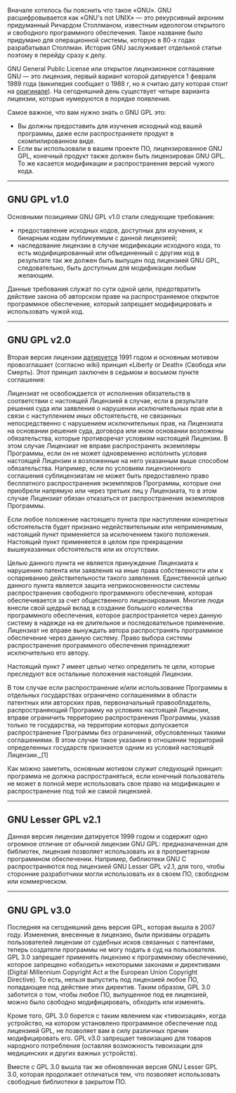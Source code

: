 Вначале хотелось бы пояснить что такое «GNU». GNU расшифровывается как «GNU's not UNIX» — это рекурсивный акроним придуманный Ричардом Столлманом, известным идеологом открытого и свободного программного обеспечения. Такое название было придумано для операционной системы, которую в 80-х годах разрабатывал Столлман. История GNU заслуживает отдельной статьи поэтому я перейду сразу к делу.  
  
GNU General Public License или открытое лицензионное соглашение GNU — это лицензия, первый вариант которой датируется 1 февраля 1989 года (википедия сообщает о 1988 г, но я считаю дату которая стоит на [оригинале](http://www.gnu.org/licenses/old-licenses/gpl-1.0.html)). На сегодняшний день существует четыре варианта лицензии, которые нумеруются в порядке появления.  

Самое важное, что вам нужно знать о GNU GPL это: 

- Вы должны предоставить для изучения исходный код вашей программы, даже если распространяете продукт в скомпилированном виде.
- Если вы использовали в вашем проекте ПО, лицензированное GNU GPL, конечный продукт также должен быть лицензирован GNU GPL. То же касается модификации и распространения версий чужого кода.

---

## GNU GPL v1.0

Основными позициями GNU GPL v1.0 стали следующие требования:  

- предоставление исходных кодов, доступных для изучения, к бинарным кодам публикуемым с данной лицензией;
- наследование лицензии в случае модификации исходного кода, то есть модифицированный или объединенный с другим код в результате так же должен быть выпущен под лицензией GNU GPL, следовательно, быть доступным для модификации любым желающим.

Данные требования служат по сути одной цели, предотвратить действие закона об авторском праве на распространяемое открытое программное обеспечение, который запрещает модифицировать и использовать чужой код.  
  

---

## GNU GPL v2.0

Вторая версия лицензии [датируется](http://www.gnu.org/licenses/old-licenses/gpl-2.0.html) 1991 годом и основным мотивом провозглашает (согласно wiki) принцип «Liberty or Death» (Свобода или Смерть). Этот принцип заключен в седьмом и восьмом пункте соглашения:  
  
Лицензиат не освобождается от исполнения обязательств в соответствии с настоящей Лицензией в случае, если в результате решения суда или заявления о нарушении исключительных прав или в связи с наступлением иных обстоятельств, не связанных непосредственно с нарушением исключительных прав, на Лицензиата на основании решения суда, договора или ином основании возложены обязательства, которые противоречат условиям настоящей Лицензии. В этом случае Лицензиат не вправе распространять экземпляры Программы, если он не может одновременно исполнить условия настоящей Лицензии и возложенные на него указанным выше способом обязательства. Например, если по условиям лицензионного соглашения сублицензиатам не может быть предоставлено право бесплатного распространения экземпляров Программы, которые они приобрели напрямую или через третьих лиц у Лицензиата, то в этом случае Лицензиат обязан отказаться от распространения экземпляров Программы.
  
Если любое положение настоящего пункта при наступлении конкретных обстоятельств будет признано недействительным или неприменимым, настоящий пункт применяется за исключением такого положения. Настоящий пункт применяется в целом при прекращении вышеуказанных обстоятельств или их отсутствии.  
  
Целью данного пункта не является принуждение Лицензиата к нарушению патента или заявления на иные права собственности или к оспариванию действительности такого заявления. Единственной целью данного пункта является защита неприкосновенности системы распространения свободного программного обеспечения, которая обеспечивается за счет общественного лицензирования. Многие люди внесли свой щедрый вклад в создание большого количества программного обеспечения, которое распространяется через данную систему в надежде на ее длительное и последовательное применение. Лицензиат не вправе вынуждать автора распространять программное обеспечение через данную систему. Право выбора системы распространения программного обеспечения принадлежит исключительно его автору.  
  
Настоящий пункт 7 имеет целью четко определить те цели, которые преследуют все остальные положения настоящей Лицензии.  
  
В том случае если распространение и/или использование Программы в отдельных государствах ограничено соглашениями в области патентных или авторских прав, первоначальный правообладатель, распространяющий Программу на условиях настоящей Лицензии, вправе ограничить территорию распространения Программы, указав только те государства, на территории которых допускается распространение Программы без ограничений, обусловленных такими соглашениями. В этом случае такое указание в отношении территорий определенных государств признается одним из условий настоящей Лицензии._[1]  
  
Как можно заметить, основным мотивом служит следующий принцип: программа не должна распространяться, если конечный пользователь не может в полной мере использовать свое право на модификацию и распространение под той же самой лицензией.  

---

## GNU Lesser GPL v2.1
  
Данная версия лицензии датируется 1999 годом и содержит одно огромное отличие от обычной лицензии GNU GPL: предназначенная для библиотек, лицензия позволяет использовать их в проприетарном программном обеспечении. Например, библиотеки GNU C распространяются под лицензией GNU Lesser GPL v2.1, для того, чтобы сторонние разработчики могли использовать их в своем ПО, свободном или коммерческом.  
  
---

## GNU GPL v3.0

Последняя на сегодняшний день версия GPL, которая вышла в 2007 году. Изменения, внесенные в лицензию, были призваны оградить пользователей лицензии от судебных исков связанных с патентами, теперь создатели программы не могу подать в суд на пользователя. GPL 3.0 запрещает применять лицензию к программному обеспечению, которое запрещено «обходить» некоторыми законами и директивами (Digital Millennium Copyright Act и the European Union Copyright Directive). То есть, нельзя выпустить под лицензией любое ПО, попадающее под действие этих директив. Таким образом, GPL 3.0 заботится о том, чтобы любое ПО, выпущенное под ее лицензией, можно было свободно модифицировать, обходить или изменять.  
  
Кроме того, GPL 3.0 борется с таким явлением как «тивоизация», когда устройство, на котором установлено программное обеспечение под лицензией GPL, не позволяет вам в силу различных причин модифицировать его. GPL v3.0 запрещает тивоизацию для товаров народного потребления (оставляя возможность тивоизации для медицинских и других важных устройств).  
  
Вместе с GPL 3.0 вышла так же обновленная версия GNU Lesser GPL 3.0, которая продолжает отличаться тем, что позволяет использовать свободные библиотеки в закрытом ПО.  
